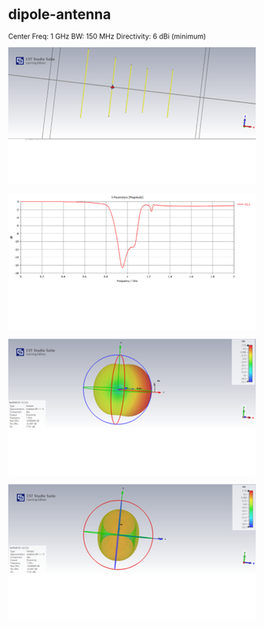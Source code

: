 # dipole-antenna

Center Freq:  1 GHz
BW:           150 MHz
Directivity:  6 dBi (minimum)




![alt text](https://github.com/avni25/dipole-antenna/blob/main/ss1.png)

![alt text](https://github.com/avni25/dipole-antenna/blob/main/ss2.png)

![alt text](https://github.com/avni25/dipole-antenna/blob/main/ss3.png)

![alt text](https://github.com/avni25/dipole-antenna/blob/main/ss4.png)




